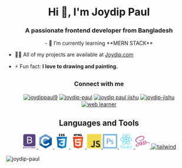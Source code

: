 <h1 align="center">Hi 👋, I'm Joydip Paul</h1>
<h3 align="center">A passionate frontend developer from Bangladesh</h3>

<p align="center">
  - 🌱 I’m currently learning **MERN STACK**

- 👨‍💻 All of my projects are available at [Joydip.com](https://joydippaul.netlify.app/)

- ⚡ Fun fact: **I love to drawing and painting.**
 </P>

<h3 align="center">Connect with me</h3>
<p align="center">
<a href="https://twitter.com/joydippaul9" target="blank"><img align="center" src="https://img.icons8.com/color/48/000000/twitter--v2.png" alt="joydippaul9" /></a>
<a href="https://www.linkedin.com/in/joydip-paul-90b447190/" target="blank"><img align="center" src="https://img.icons8.com/color/48/000000/linkedin-2--v2.png" alt="joydip-paul" /></a>
<a href="https://www.facebook.com/joydippaul72/" target="blank"><img align="center" src="https://img.icons8.com/color/48/000000/facebook-circled--v5.png" alt="joydip paul jishu"/></a>
<a href="https://www.instagram.com/joydip_jishu/" target="blank"><img align="center" src="https://img.icons8.com/color/48/000000/instagram-new--v2.png" alt="joydip-jishu" /></a>
<a href="https://www.youtube.com/channel/UCXOoAHrPiW8xD7hMnqHnENA" target="blank"><img align="center" src="https://img.icons8.com/color/48/000000/youtube--v3.png" alt="web learner"/></a>
</p>

<h2 align="center">Languages and Tools</h2>
<p align="center"> <a href="https://getbootstrap.com" target="_blank"> <img src="https://raw.githubusercontent.com/devicons/devicon/master/icons/bootstrap/bootstrap-plain-wordmark.svg" alt="bootstrap" width="40" height="40"/> </a> <a href="https://www.cprogramming.com/" target="_blank"> <img src="https://raw.githubusercontent.com/devicons/devicon/master/icons/c/c-original.svg" alt="c" width="40" height="40"/> </a> <a href="https://www.w3schools.com/css/" target="_blank"> <img src="https://raw.githubusercontent.com/devicons/devicon/master/icons/css3/css3-original-wordmark.svg" alt="css3" width="40" height="40"/> </a> <a href="https://www.w3.org/html/" target="_blank"> <img src="https://raw.githubusercontent.com/devicons/devicon/master/icons/html5/html5-original-wordmark.svg" alt="html5" width="40" height="40"/> </a> <a href="https://developer.mozilla.org/en-US/docs/Web/JavaScript" target="_blank"> <img src="https://raw.githubusercontent.com/devicons/devicon/master/icons/javascript/javascript-original.svg" alt="javascript" width="40" height="40"/> </a> <a href="https://www.photoshop.com/en" target="_blank"> <img src="https://raw.githubusercontent.com/devicons/devicon/master/icons/photoshop/photoshop-line.svg" alt="photoshop" width="40" height="40"/> </a> <a href="https://reactjs.org/" target="_blank"> <img src="https://raw.githubusercontent.com/devicons/devicon/master/icons/react/react-original-wordmark.svg" alt="react" width="40" height="40"/> </a> <a href="https://sass-lang.com" target="_blank"> <img src="https://raw.githubusercontent.com/devicons/devicon/master/icons/sass/sass-original.svg" alt="sass" width="40" height="40"/> </a> 
<a href="https://tailwindcss.com/" target="_blank"> <img src="https://cdn.worldvectorlogo.com/logos/tailwindcss.svg" alt="tailwind" width="40" height="40"/> </a>
</p>

<p><img align="center" src="https://github-readme-stats.vercel.app/api/top-langs?username=joydip-paul&show_icons=true&locale=en&layout=compact" alt="joydip-paul" /></p>
